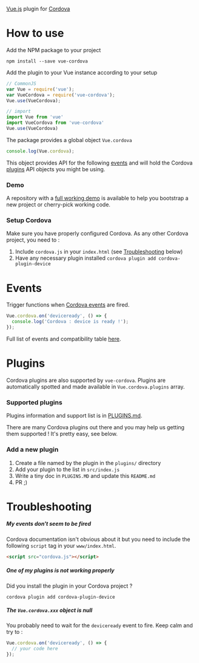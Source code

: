[Vue.js](https://vuejs.org/) plugin for [Cordova](https://cordova.apache.org/)

# How to use

Add the NPM package to your project

```shell
npm install --save vue-cordova
```

Add the plugin to your Vue instance according to your setup

```javascript
// CommonJS
var Vue = require('vue');
var VueCordova = require('vue-cordova');
Vue.use(VueCordova);

// import
import Vue from 'vue'
import VueCordova from 'vue-cordova'
Vue.use(VueCordova)
```

The package provides a global object `Vue.cordova`

```javascript
console.log(Vue.cordova);
```

This object provides API for the following [events](#events) and will hold the Cordova [plugins](#plugins) API objects you might be using.

### Demo

A repository with a [full working demo](https://github.com/kartsims/vue-cordova-demo) is available to help you bootstrap a new project or cherry-pick working code.

### Setup Cordova

Make sure you have properly configured Cordova. As any other Cordova project, you need to :

1. Include `cordova.js` in your `index.html` (see [Troubleshooting](#troubleshooting) below)
1. Have any necessary plugin installed `cordova plugin add cordova-plugin-device`

# Events

Trigger functions when [Cordova events](https://cordova.apache.org/docs/en/latest/cordova/events/events.html) are fired.

```javascript
Vue.cordova.on('deviceready', () => {
  console.log('Cordova : device is ready !');
});
```

Full list of events and compatibility table [here](https://cordova.apache.org/docs/en/latest/cordova/events/events.html).

# Plugins

Cordova plugins are also supported by `vue-cordova`. Plugins are automatically spotted and made available in `Vue.cordova.plugins` array.

### Supported plugins

Plugins information and support list is in [PLUGINS.md](https://github.com/kartsims/vue-cordova/blob/master/PLUGINS.md).

There are many Cordova plugins out there and you may help us getting them supported ! It's pretty easy, see below.

### Add a new plugin

1. Create a file named by the plugin in the `plugins/` directory
1. Add your plugin to the list in `src/index.js`
1. Write a tiny doc in `PLUGINS.MD` and update this `README.md`
1. PR ;)

# Troubleshooting

##### My events don't seem to be fired

Cordova documentation isn't obvious about it but you need to include the following `script` tag in your `www/index.html`.

```html
<script src="cordova.js"></script>
```

##### One of my plugins is not working properly

Did you install the plugin in your Cordova project ?

```shell
cordova plugin add cordova-plugin-device
```

##### The `Vue.cordova.xxx` object is null

You probably need to wait for the `deviceready` event to fire. Keep calm and try to :

```javascript
Vue.cordova.on('deviceready', () => {
  // your code here
});
```
